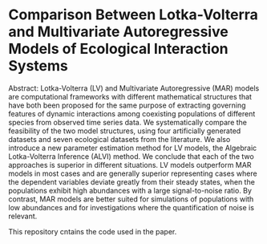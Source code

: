 # Comparison Between Lotka-Volterra and Multivariate Autoregressive Models of Ecological Interaction Systems

Abstract:
Lotka-Volterra (LV) and Multivariate Autoregressive (MAR) models are computational frameworks with different mathematical structures that have both been proposed for the same purpose of extracting governing features of dynamic interactions among coexisting populations of different species from observed time series data. We systematically compare the feasibility of the two model structures, using four artificially generated datasets and seven ecological datasets from the literature. We also introduce a new parameter estimation method for LV models, the Algebraic Lotka-Volterra Inference (ALVI) method. We conclude that each of the two approaches is superior in different situations. LV models outperform MAR models in most cases and are generally superior representing cases where the dependent variables deviate greatly from their steady states, when the populations exhibit high abundances with a large signal-to-noise ratio. By contrast, MAR models are better suited for simulations of populations with low abundances and for investigations where the quantification of noise is relevant. 


This repository cntains the code used in the paper.
